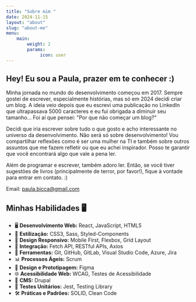 ```yaml
---
title: "Sobre mim "
date: 2024-11-15
layout: "about"
slug: "about-me"
menu:
    main:
        weight: 2
        params: 
             icon: user
---
```


## Hey! Eu sou a Paula, prazer em te conhecer :)

Minha jornada no mundo do desenvolvimento começou em 2017. Sempre gostei de escrever, especialmente histórias, mas só em 2024 decidi criar um blog. A ideia veio depois que eu escrevi uma publicação no LinkedIn que ultrapassava 5000 caracteres e eu fui obrigada a diminuir seu tamanho... Foi aí que pensei: "Por que não começar um blog?"

Decidi que iria escrever sobre tudo o que gosto e acho interessante no universo da desenvolvimento. Não será só sobre desenvolvimento! Vou compartilhar reflexões como é ser uma mulher na TI e também sobre outros assuntos que me fazem refletir ou que eu achei inspirador. 
Posso te garantir que você encontrará algo que vale a pena ler.

Além de programar e escrever, também adoro ler. Então, se você tiver sugestões de livros (principalmente de terror, por favor!), fique à vontade para entrar em contato. :)

Email: paula.bicca@gmail.com

## Minhas Habilidades 🖥️

- 🖥️ **Desenvolvimento Web:** React, JavaScript, HTML5
- 🎨 **Estilização:** CSS3, Sass, Styled-Components
- 📱 **Design Responsivo:** Mobile First, Flexbox, Grid Layout
- 🔗 **Integração:** Fetch API, RESTful APIs, Axios
- 🎯 **Ferramentas:** Git, GitHub, GitLab, Visual Studio Code, Azure, Jira
- 📊 **Processos Ágeis:** Scrum
- 🎨 **Design e Prototipagem:** Figma
- 🌐 **Acessibilidade Web:** WCAG, Testes de Acessibilidade
- 🔧 **CMS:** Drupal
- 🧪 **Testes Unitários:** Jest, Testing Library
- 🛠️ **Práticas e Padrões:** SOLID, Clean Code